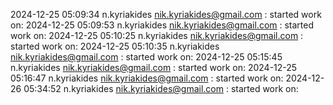 2024-12-25 05:09:34
n.kyriakides <nik.kyriakides@gmail.com>
: started work on: 2024-12-25 05:09:53
n.kyriakides <nik.kyriakides@gmail.com>
: started work on: 2024-12-25 05:10:25
n.kyriakides <nik.kyriakides@gmail.com>
: started work on: 2024-12-25 05:10:35
n.kyriakides <nik.kyriakides@gmail.com>
: started work on: 2024-12-25 05:15:45
n.kyriakides <nik.kyriakides@gmail.com>
: started work on: 2024-12-25 05:16:47
n.kyriakides <nik.kyriakides@gmail.com>
: started work on: 2024-12-26 05:34:52
n.kyriakides <nik.kyriakides@gmail.com>
: started work on: 